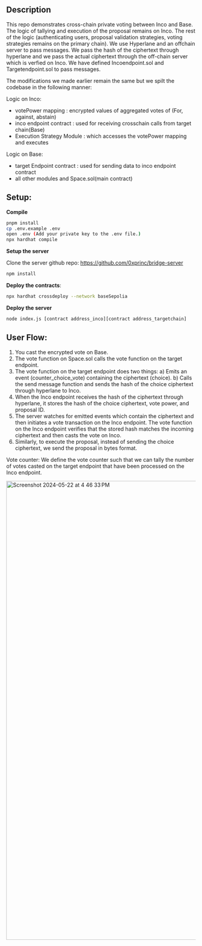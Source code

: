 ## Description
This repo demonstrates cross-chain private voting between Inco and Base. The logic of tallying and execution of the proposal remains on Inco. The rest of the logic (authenticating users, proposal validation strategies, voting strategies remains on the primary chain). We use Hyperlane and an offchain server to pass messages. We pass the hash of the ciphertext through hyperlane and we pass the actual ciphertext through the off-chain server which is verfied on Inco. We have defined Incoendpoint.sol and Targetendpoint.sol to pass messages. 

The modifications we made earlier remain the same but we spilt the codebase in the following manner:

Logic on Inco:
- votePower mapping : encrypted values of aggregated votes of (For, against, abstain)
- inco endpoint contract : used for receiving crosschain calls from target chain(Base)
- Execution Strategy Module : which accesses the votePower mapping and executes

Logic on Base: 
- target Endpoint contract : used for sending data to inco endpoint contract
- all other modules and Space.sol(main contract)

  
## Setup: 

**Compile**

```sh
pnpm install 
cp .env.example .env 
open .env (Add your private key to the .env file.)
npx hardhat compile 
```

**Setup the server** 

Clone the server github repo: 
https://github.com/0xprinc/bridge-server 

```sh 
npm install
```

**Deploy the contracts**: 

```sh
npx hardhat crossdeploy --network baseSepolia
```

**Deploy the server**
```sh
node index.js [contract address_inco][contract address_targetchain]
```


## User Flow:

1) You cast the encrypted vote on Base.
2) The vote function on Space.sol calls the vote function on the target endpoint.
3) The vote function on the target endpoint does two things:
  a) Emits an event (counter_choice_vote) containing the ciphertext (choice).
  b) Calls the send message function and sends the hash of the choice ciphertext through hyperlane to Inco.
4) When the Inco endpoint receives the hash of the ciphertext through hyperlane, it stores the hash of the choice ciphertext, vote power, and proposal ID.
5) The server watches for emitted events which contain the ciphertext and then initiates a vote transaction on the Inco endpoint. The vote function on the Inco endpoint verifies that the stored hash matches the incoming ciphertext and then casts the vote on Inco.
6) Similarly, to execute the proposal, instead of sending the choice ciphertext, we send the proposal in bytes format.

Vote counter: We define the vote counter such that we can tally the number of votes casted on the target endpoint that have been processed on the Inco endpoint.

<img width="1221" alt="Screenshot 2024-05-22 at 4 46 33 PM" src="https://github.com/0xprinc/snapshotX/assets/32016969/63ce344d-f033-4616-ac74-b6249a640482">


 
